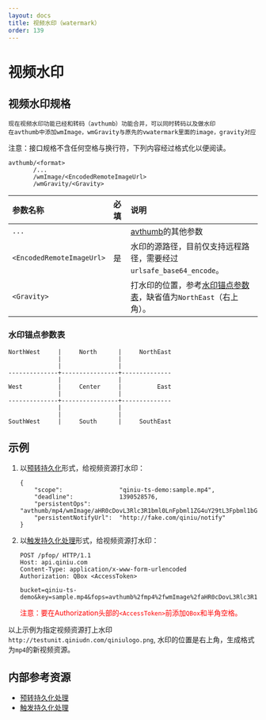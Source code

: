 ```yaml
---
layout: docs
title: 视频水印（watermark）
order: 139
---
```

<a id="vwatermark"></a>
# 视频水印

<a id="vwatermark-spec"></a>
## 视频水印规格

```
现在视频水印功能已经和转码（avthumb）功能合并，可以同时转码以及做水印
在avthumb中添加wmImage，wmGravity与原先的vwatermark里面的image，gravity对应

```

注意：接口规格不含任何空格与换行符，下列内容经过格式化以便阅读。  

```
avthumb/<format>
       /...
       /wmImage/<EncodedRemoteImageUrl>
       /wmGravity/<Gravity>
```

参数名称                   | 必填 | 说明
:------------------------- | :--- | :---------------------------------
`...`                      |      | [avthumb](http://developer.qiniu.com/docs/v6/api/reference/fop/av/avthumb.html)的其他参数 
`<EncodedRemoteImageUrl>`  | 是   | 水印的源路径，目前仅支持远程路径，需要经过`urlsafe_base64_encode`。
`<Gravity>`                |      | 打水印的位置，参考[水印锚点参数表](#vwatermark-anchor-spec)，缺省值为`NorthEast`（右上角）。

<a id="vwatermark-anchor-spec"></a>
### 水印锚点参数表

```
NorthWest     |     North      |     NorthEast
              |                |    
              |                |    
--------------+----------------+--------------
              |                |    
West          |     Center     |          East 
              |                |    
--------------+----------------+--------------
              |                |    
              |                |    
SouthWest     |     South      |     SouthEast
```

<a id="vwatermark-samples"></a>
## 示例

1. 以[预转持久化][persistentOpsHref]形式，给视频资源打水印：  

	```
    {
        "scope":                "qiniu-ts-demo:sample.mp4",
        "deadline":             1390528576,
        "persistentOps":        "avthumb/mp4/wmImage/aHR0cDovL3Rlc3R1bml0LnFpbml1ZG4uY29tL3Fpbml1bG9nby5wbmc=/wmGravity/NorthEast",
        "persistentNotifyUrl":  "http://fake.com/qiniu/notify"
    }
	```

2. 以[触发持久化处理][pfopHref]形式，给视频资源打水印：  

	```
    POST /pfop/ HTTP/1.1
    Host: api.qiniu.com  
    Content-Type: application/x-www-form-urlencoded  
    Authorization: QBox <AccessToken>  

    bucket=qiniu-ts-demo&key=sample.mp4&fops=avthumb%2fmp4%2fwmImage%2faHR0cDovL3Rlc3R1bml0LnFpbml1ZG4uY29tL3Fpbml1bG9nby5wbmc%3d%2fwmGravity%2fNorthEast%2Fformat%2Fmp4&notifyURL=http%3A%2F%2Ffake.com%2Fqiniu%2Fnotify
	```

	<span style="color: red;">注意：要在Authorization头部的`<AccessToken>`前添加`QBox`和半角空格。</span>

以上示例为指定视频资源打上水印`http://testunit.qiniudn.com/qiniulogo.png`, 水印的位置是右上角，生成格式为`mp4`的新视频资源。

<a id="avthumb-internal-resources"></a>
## 内部参考资源

- [预转持久化处理][persistentOpsHref]
- [触发持久化处理][pfopHref]

[persistentOpsHref]:  http://developer.qiniu.com/docs/v6/api/reference/security/put-policy.html#put-policy-persistent-ops "预转持久化处理"
[pfopHref]:          http://developer.qiniu.com/docs/v6/api/reference/fop/pfop/pfop.html                                        "触发持久化处理"
[pfopNotificationHref]: http://developer.qiniu.com/docs/v6/api/reference/fop/pfop/pfop.html#pfop-notification                   "持久化处理结果通知"

